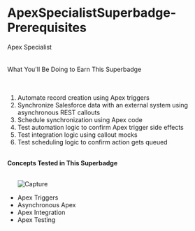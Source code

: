 # ApexSpecialistSuperbadge-Prerequisites
Apex Specialist<br><b></b><br><br>
What You'll Be Doing to Earn This Superbadge<br><b></b><br><br>
<ol>
<li>Automate record creation using Apex triggers</li>
<li>Synchronize Salesforce data with an external system using asynchronous REST callouts
</li>
<li>Schedule synchronization using Apex code
</li>
<li>Test automation logic to confirm Apex trigger side effects
</li>
<li>Test integration logic using callout mocks
</li>
<li>Test scheduling logic to confirm action gets queued
</li>

</ol>

<br><b>Concepts Tested in This Superbadge</b><br><br>
<ul>

![Capture](https://user-images.githubusercontent.com/98621723/176941350-3a9b8a39-2d7c-4019-b418-96dd9908b1cd.PNG)

<li>Apex Triggers
</li>
<li>Asynchronous Apex
</li>
<li>Apex Integration
</li>
<li>Apex Testing
</li>

</ul>
